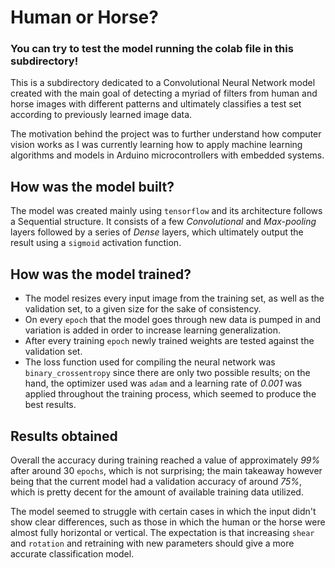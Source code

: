 # Human or Horse?
### You can try to test the model running the colab file in this subdirectory!

This is a subdirectory dedicated to a Convolutional Neural Network model created with the main goal of detecting a myriad of filters from human and horse images with different patterns and ultimately classifies a test set according to previously learned image data.

The motivation behind the project was to further understand how computer vision works as I was currently learning how to apply machine learning algorithms and models in Arduino microcontrollers with embedded systems.

## How was the model built?
The model was created mainly using `tensorflow` and its architecture follows a Sequential structure. It consists of a few *Convolutional* and *Max-pooling* layers followed by a series of *Dense* layers, which ultimately output the result using a `sigmoid` activation function.

## How was the model trained?
-  The model resizes every input image from the training set, as well as the validation set, to a given size for the sake of consistency.
-  On every `epoch` that the model goes through new data is pumped in and variation is added in order to increase learning generalization.
-  After every training `epoch` newly trained weights are tested against the validation set.
-  The loss function used for compiling the neural network was `binary_crossentropy` since there are only two possible results; on the hand, the optimizer used was `adam` and a learning rate of *0.001* was applied throughout the training process, which seemed to produce the best results.

## Results obtained
Overall the accuracy during training reached a value of approximately *99%* after around 30 `epochs`, which is not surprising; the main takeaway however being that the current model had a validation accuracy of around *75%*, which is pretty decent for the amount of available training data utilized.

The model seemed to struggle with certain cases in which the input didn't show clear differences, such as those in which the human or the horse were almost fully horizontal or vertical. The expectation is that increasing `shear` and `rotation` and retraining with new parameters should give a more accurate classification model.
